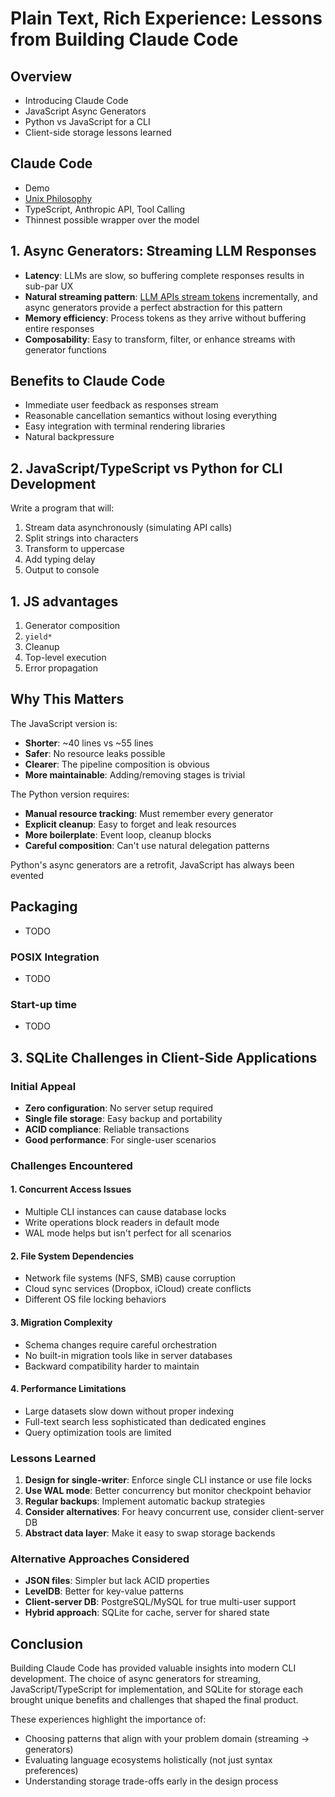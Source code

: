# Plain Text, Rich Experience: Lessons from Building Claude Code

## Overview

- Introducing Claude Code
- JavaScript Async Generators
- Python vs JavaScript for a CLI
- Client-side storage lessons learned

## Claude Code

- Demo
- [Unix Philosophy](https://cscie2x.dce.harvard.edu/hw/ch01s06.html)
- TypeScript, Anthropic API, Tool Calling
- Thinnest possible wrapper over the model

## 1. Async Generators: Streaming LLM Responses

- **Latency**: LLMs are slow, so buffering complete responses results in sub-par UX
- **Natural streaming pattern**: [LLM APIs stream tokens](https://docs.anthropic.com/en/docs/build-with-claude/streaming#content-block-delta-types) incrementally, and async generators provide a perfect abstraction for this pattern
- **Memory efficiency**: Process tokens as they arrive without buffering entire responses
- **Composability**: Easy to transform, filter, or enhance streams with generator functions

## Benefits to Claude Code

- Immediate user feedback as responses stream
- Reasonable cancellation semantics without losing everything
- Easy integration with terminal rendering libraries
- Natural backpressure

## 2. JavaScript/TypeScript vs Python for CLI Development

Write a program that will:
1. Stream data asynchronously (simulating API calls)
2. Split strings into characters
3. Transform to uppercase
4. Add typing delay
5. Output to console

## 1. JS advantages

1. Generator composition
2. `yield*`
3. Cleanup
4. Top-level execution
4. Error propagation


## Why This Matters

The JavaScript version is:
- **Shorter**: ~40 lines vs ~55 lines
- **Safer**: No resource leaks possible
- **Clearer**: The pipeline composition is obvious
- **More maintainable**: Adding/removing stages is trivial

The Python version requires:
- **Manual resource tracking**: Must remember every generator
- **Explicit cleanup**: Easy to forget and leak resources
- **More boilerplate**: Event loop, cleanup blocks
- **Careful composition**: Can't use natural delegation patterns

Python's async generators are a retrofit, JavaScript has always been evented

## Packaging
- TODO

### POSIX Integration
- TODO

### Start-up time
- TODO

## 3. SQLite Challenges in Client-Side Applications

### Initial Appeal
- **Zero configuration**: No server setup required
- **Single file storage**: Easy backup and portability
- **ACID compliance**: Reliable transactions
- **Good performance**: For single-user scenarios

### Challenges Encountered

#### 1. Concurrent Access Issues
- Multiple CLI instances can cause database locks
- Write operations block readers in default mode
- WAL mode helps but isn't perfect for all scenarios

#### 2. File System Dependencies
- Network file systems (NFS, SMB) cause corruption
- Cloud sync services (Dropbox, iCloud) create conflicts
- Different OS file locking behaviors

#### 3. Migration Complexity
- Schema changes require careful orchestration
- No built-in migration tools like in server databases
- Backward compatibility harder to maintain

#### 4. Performance Limitations
- Large datasets slow down without proper indexing
- Full-text search less sophisticated than dedicated engines
- Query optimization tools are limited

### Lessons Learned
1. **Design for single-writer**: Enforce single CLI instance or use file locks
2. **Use WAL mode**: Better concurrency but monitor checkpoint behavior
3. **Regular backups**: Implement automatic backup strategies
4. **Consider alternatives**: For heavy concurrent use, consider client-server DB
5. **Abstract data layer**: Make it easy to swap storage backends

### Alternative Approaches Considered
- **JSON files**: Simpler but lack ACID properties
- **LevelDB**: Better for key-value patterns
- **Client-server DB**: PostgreSQL/MySQL for true multi-user support
- **Hybrid approach**: SQLite for cache, server for shared state

## Conclusion
Building Claude Code has provided valuable insights into modern CLI development. The choice of async generators for streaming, JavaScript/TypeScript for implementation, and SQLite for storage each brought unique benefits and challenges that shaped the final product.

These experiences highlight the importance of:
- Choosing patterns that align with your problem domain (streaming → generators)
- Evaluating language ecosystems holistically (not just syntax preferences)
- Understanding storage trade-offs early in the design process
